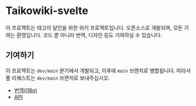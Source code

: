 # Taikowiki-svelte 

이 프로젝트는 태고의 달인을 위한 위키 프로젝트입니다. 오픈소스로 개발되며, 모든 기여는 환영입니다. 코드 뿐 아니라 번역, 디자인 등도 기여하실 수 있습니다.

## 기여하기

이 프로젝트는 `dev/main` 분기에서 개발되고, 이후에 `main` 브랜치로 병합됩니다. 따라서 풀 리퀘스트는 `dev/main` 브랜치로 보내주십시오.

- [번역(i18n)](/docs/ko/i18n.md)
- [API](/docs/ko/api.md)